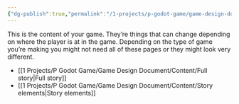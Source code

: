 ```yaml
---
{"dg-publish":true,"permalink":"/1-projects/p-godot-game/game-design-document/content/content/","pinned":true,"created":"2024-06-23T19:53:49.647+02:00","updated":"2024-04-15T08:30:12.040+02:00"}
---
```



This is the content of your game. They’re things that can change depending on where the player is at in the game. Depending on the type of game you’re making you might not need all of these pages or they might look very different.


- [[1 Projects/P Godot Game/Game Design Document/Content/Full story\|Full story]]
- [[1 Projects/P Godot Game/Game Design Document/Content/Story elements\|Story elements]]


